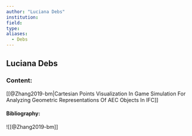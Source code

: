 ```yaml
---
author: "Luciana Debs"
institution:
field:
type:
aliases:
  - Debs
---
```


## Luciana Debs

### Content:
[[@Zhang2019-bm|Cartesian Points Visualization In Game Simulation For Analyzing Geometric Representations Of AEC Objects In IFC]]

#### Bibliography:

![[@Zhang2019-bm]]